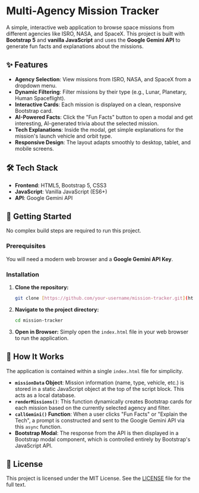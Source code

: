 # Multi-Agency Mission Tracker

A simple, interactive web application to browse space missions from different agencies like ISRO, NASA, and SpaceX. This project is built with **Bootstrap 5** and **vanilla JavaScript** and uses the **Google Gemini API** to generate fun facts and explanations about the missions.

## ✨ Features

* **Agency Selection**: View missions from ISRO, NASA, and SpaceX from a dropdown menu.
* **Dynamic Filtering**: Filter missions by their type (e.g., Lunar, Planetary, Human Spaceflight).
* **Interactive Cards**: Each mission is displayed on a clean, responsive Bootstrap card.
* **AI-Powered Facts**: Click the "Fun Facts" button to open a modal and get interesting, AI-generated trivia about the selected mission.
* **Tech Explanations**: Inside the modal, get simple explanations for the mission's launch vehicle and orbit type.
* **Responsive Design**: The layout adapts smoothly to desktop, tablet, and mobile screens.

## 🛠️ Tech Stack

* **Frontend**: HTML5, Bootstrap 5, CSS3
* **JavaScript**: Vanilla JavaScript (ES6+)
* **API**: Google Gemini API

## 🚀 Getting Started

No complex build steps are required to run this project.

### Prerequisites

You will need a modern web browser and a **Google Gemini API Key**.

### Installation

1.  **Clone the repository:**
    ```sh
    git clone [https://github.com/your-username/mission-tracker.git](https://github.com/your-username/mission-tracker.git)
    ```
2.  **Navigate to the project directory:**
    ```sh
    cd mission-tracker
    ```
3.  **Open in Browser:**
    Simply open the `index.html` file in your web browser to run the application.

## 🔧 How It Works

The application is contained within a single `index.html` file for simplicity.

* **`missionData` Object**: Mission information (name, type, vehicle, etc.) is stored in a static JavaScript object at the top of the script block. This acts as a local database.
* **`renderMissions()`**: This function dynamically creates Bootstrap cards for each mission based on the currently selected agency and filter.
* **`callGemini()` Function**: When a user clicks "Fun Facts" or "Explain the Tech", a prompt is constructed and sent to the Google Gemini API via this `async` function.
* **Bootstrap Modal**: The response from the API is then displayed in a Bootstrap modal component, which is controlled entirely by Bootstrap's JavaScript API.

## 📜 License

This project is licensed under the MIT License. See the [LICENSE](https://www.google.com/search?q=LICENSE) file for the full text.
